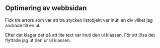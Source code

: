 Optimering av webbsidan
---
Fick tre errors som var att tre stycken listobjekt var inuti en div vilket jag ändrade till en ul.

Efter det klagar det på att lite text var inuti den ul klassen. För att lösa det flyttade jag ut den ur ul klassen.